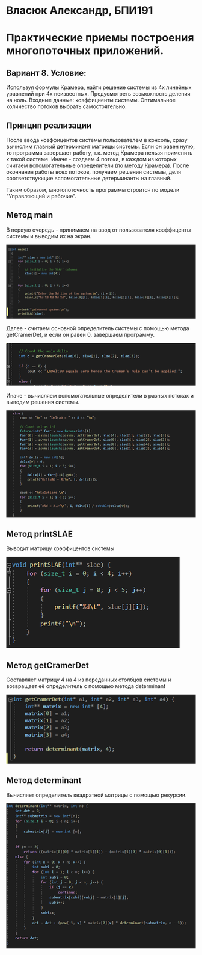 # Власюк Александр, БПИ191

# Практические приемы построения многопоточных приложений.

## Вариант 8. Условие:
Используя формулы Крамера, найти решение системы из 4х линейных уравнений при 4х неизвестных.
Предусмотреть возможность деления на ноль. Входные данные:
коэффициенты системы. Оптимальное количество потоков выбрать
самостоятельно.

## Принцип реализации
После ввода коэффицентов системы пользователем в консоль, сразу вычислим главный детерминант матрицы системы.
Если он равен нулю, то программа завершает работу, т.к. метод Крамера нельзя применить к такой системе.
Иначе - создаем 4 потока, в каждом из которых считаем вспомогательные определители (по методу Крамера).
После окончания работы всех потоков, получаем решения системы, деля соответствующие вспомогательные детерминанты на главный.

Таким образом, многопоточность программы строится по модели "Управляющий и рабочие".

## Метод main
В первую очередь - принимаем на ввод от пользователя коэффиценты системы и выводим их на экран.

![](./screenshots/Screenshot_1.png )

Далее - считаем основной определитель системы с помощью метода getCramerDet, и если он равен 0, завершаем программу.

![](./screenshots/Screenshot_2.png )

Иначе - вычисляем вспомогательные определители в разных потоках и выводим решения системы.

![](./screenshots/Screenshot_3.png )

## Метод printSLAE
Выводит матрицу коэффицентов системы

![](./screenshots/Screenshot_4.png )

## Метод getCramerDet
Составляет матрицу 4 на 4 из переданных столбцов системы и возвращает её определитель с помощью метода determinant

![](./screenshots/Screenshot_5.png )

## Метод determinant
Вычисляет определитель квадратной матрицы с помощью рекурсии.

![](./screenshots/Screenshot_6.png )

